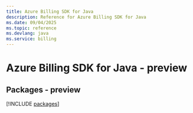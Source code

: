 ```yaml
---
title: Azure Billing SDK for Java
description: Reference for Azure Billing SDK for Java
ms.date: 09/04/2025
ms.topic: reference
ms.devlang: java
ms.service: billing
---
```

# Azure Billing SDK for Java - preview
## Packages - preview
[!INCLUDE [packages](billing-index.md)]